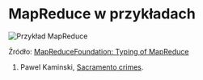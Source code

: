 # MapReduce w przykładach

![Przykład MapReduce](https://raw.github.com/nosql/map-reduce/master/images/mapreduce-example.png?login=wbzyl&token=86d2d9078aecec46095e039b9830bf84)

Źródło: [MapReduceFoundation: Typing of MapReduce](http://www.infosun.fim.uni-passau.de/cl/MapReduceFoundation/)

1. Pawel Kaminski, [Sacramento crimes](https://github.com/pkamin/sacramentocrime/blob/master/README.md).
